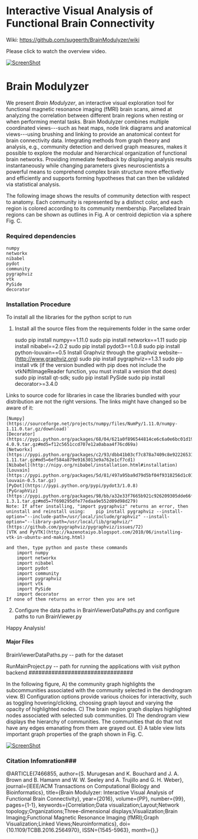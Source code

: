 # Interactive Visual Analysis of Functional Brain Connectivity #

Wiki: https://github.com/sugeerth/BrainModulyzer/wiki

Please click to watch the overview video.

[![ScreenShot](http://s32.postimg.org/mqw3ainkl/Architecture_Diag_Page_1.jpg)](https://vimeo.com/165523412)

# Brain Modulyzer #
We present *Brain Modulyzer*, an interactive visual exploration tool for functional magnetic resonance imaging (fMRI) brain scans, aimed at analyzing the correlation between different brain regions when resting or when performing mental tasks. Brain Modulyzer combines multiple coordinated views---such as heat maps, node link diagrams and anatomical views---using brushing and linking to provide an anatomical context for brain connectivity data. Integrating methods from graph theory and analysis, e.g., community detection and derived graph measures, makes it possible to explore the modular and hierarchical organization of functional brain networks. Providing immediate feedback by displaying analysis results instantaneously while changing parameters gives neuroscientists a powerful means to comprehend complex brain structure more effectively and efficiently and supports forming hypotheses that can then be validated via statistical analysis.

The following image shows the results of community detection with respect to anatomy. Each community is represented by a distinct color, and each region is colored according to its community
membership. Parcellated brain regions can be shown as outlines in Fig. A or
centroid depiction via a sphere Fig. C.

<!--![ScreenShot](http://s32.postimg.org/blbh7yllh/Anatomical_Diagram_Page_1.jpg)-->

### Required dependencies ###
    numpy
    networkx
    nibabel
    pydot
    community
    pygraphviz
    vtk
    PySide
    decorator


### Installation Procedure ###

To install all the libraries for the python script to run

1) Install all the source files from the requirements folder in the same order

	sudo pip install numpy==1.11.0
	sudo pip install networkx==1.11
	sudo pip install nibabel==2.0.2
	sudo pip install pydot3==1.0.8
	sudo pip install python-louvain==0.5
	Install Graphviz through the graphviz website--(http://www.graphviz.org)
	sudo pip install pygraphviz==1.3.1 
	sudo pip install vtk (if the version bundled with pip does not include the vtkNiftiImageReader function, you must install a version that does)	
	sudo pip install qt-sdk; sudo pip install PySide
	sudo pip install decorator>=3.4.0

Links to source code for libraries in case the libraries bundled with your distribution are not the right versions. The links might have changed so be aware of it:

	[Numpy](https://sourceforge.net/projects/numpy/files/NumPy/1.11.0/numpy-1.11.0.tar.gz/download)`
	[Decorator](https://pypi.python.org/packages/68/04/621a0f896544814ce6c6a0e6bc01d19fc41d245d4515a2e4cf9e07a45a12/decorator-4.0.9.tar.gz#md5=f12c5651ccd707e12a0abaa4f76cd69a)
	[Networkx](https://pypi.python.org/packages/c2/93/dbb41b03cf7c878a7409c8e92226531f840a423c9309ea534873a83c9192/networkx-1.11.tar.gz#md5=6ef584a879e9163013e9a762e1cf7cd1)
	[Nibabel](http://nipy.org/nibabel/installation.html#installation) 
	[Louvain](https://pypi.python.org/packages/5d/81/497a95ba9d79d5bf04f9318256d1c0102329dd6a77b9d1e4dd84871e1089/python-louvain-0.5.tar.gz)
	[PyDot](https://pypi.python.org/pypi/pydot3/1.0.8)
	[PyGraphViz](https://pypi.python.org/packages/98/bb/a32e33f7665b921c926209305dde66fe41003a4ad934b10efb7c1211a419/pygraphviz-1.3.1.tar.gz#md5=7f690295dfe77edaa9e552d09d98d279)
	Note: If after installing, "import pygraphviz" returns an error, then uninstall and reinstall using: 	pip install pygraphviz --install-option="--include-path=/usr/local/include/graphviz" --install-option="--library-path=/usr/local/lib/graphviz/" (https://github.com/pygraphviz/pygraphviz/issues/72)
	[VTK and PyVTK](http://kazenotaiyo.blogspot.com/2010/06/installing-vtk-in-ubuntu-and-making.html)

	and then, type python and paste these commands
		import numpy
		import networkx
		import nibabel
		import pydot
		import community 
		import pygraphviz
		import vtk
		import PySide
		import decorator
	If none of them returns an error then you are set

2)	Configure the data paths in BrainViewerDataPaths.py 
	and configure paths to run BrainViewer.py   


Happy Analysis! 

#### Major Files ####
BrainViewerDataPaths.py -- path for the dataset

RunMainProject.py -- path for running the applications with visit python backend
################################

In the following figure, 
    A) the community graph highlights the subcommunities associated with the community selected in the dendrogram view. 
    B) Configuration options provide various choices for interactivity, such as toggling hovering/clicking, choosing graph layout and varying the opacity of highlighted nodes. 
    C) The brain region graph displays highlighted nodes associated with selected sub communities.
    D) The dendrogram view displays the hierarchy of communities. The communities that do that not have any edges emanating from them are grayed out.
    E) A table view lists important graph properties of the graph shown in Fig. C.

[![ScreenShot](http://s32.postimg.org/7zro1qnrp/Visual_Tool_Page_1.jpg)]()


### Citation Infomration###
@ARTICLE{7466855, 
author={S. Murugesan and K. Bouchard and J. A. Brown and B. Hamann and W. W. Seeley and A. Trujillo and G. H. Weber}, 
journal={IEEE/ACM Transactions on Computational Biology and Bioinformatics}, 
title={Brain Modulyzer: Interactive Visual Analysis of Functional Brain Connectivity}, 
year={2016}, 
volume={PP}, 
number={99}, 
pages={1-1}, 
keywords={Correlation;Data visualization;Layout;Network topology;Organizations;Three-dimensional displays;Visualization;Brain Imaging;Functional Magnetic Resonance Imaging (fMRI);Graph Visualization;Linked Views;Neuroinformatics}, 
doi={10.1109/TCBB.2016.2564970}, 
ISSN={1545-5963}, 
month={},}

<!--![ScreenShot](http://s32.postimg.org/f3a3uyms5/Teaser_CGraph_View_Page_1.jpg)-->

